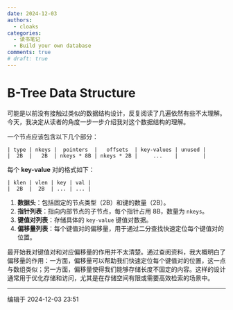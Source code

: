 ```yaml
---
date: 2024-12-03
authors:
  - cloaks
categories:
  - 读书笔记
  - Build your own database
comments: true
# draft: true
---
```


# B-Tree Data Structure

可能是以前没有接触过类似的数据结构设计，反复阅读了几遍依然有些不太理解。今天，我决定从读者的角度一步一步介绍我对这个数据结构的理解。

一个节点应该包含以下几个部分：

```plain
| type | nkeys |  pointers  |   offsets  | key-values | unused |
|  2B  |   2B  | nkeys * 8B | nkeys * 2B |     ...    |        |
```

每个 **key-value** 对的格式如下：

```plain
| klen | vlen | key | val |
|  2B  |  2B  | ... | ... |
```

<!-- more -->

1. **数据头**：包括固定的节点类型（2B）和键的数量（2B）。
2. **指针列表**：指向内部节点的子节点，每个指针占用 8B，数量为 `nkeys`。
3. **键值对列表**：存储具体的 `key-value` 键值对数据。
4. **偏移量列表**：每个键值对的偏移量，用于通过二分查找快速定位每个键值对的位置。

最开始我对键值对和对应偏移量的作用并不太清楚。通过查阅资料，我大概明白了偏移量的作用：一方面，偏移量可以帮助我们快速定位每个键值对的位置，这一点与数组类似；另一方面，偏移量使得我们能够存储长度不固定的内容。这样的设计通常用于优化存储和访问，尤其是在存储空间有限或需要高效检索的场景中。

--- 
编辑于 2024-12-03 23:51

